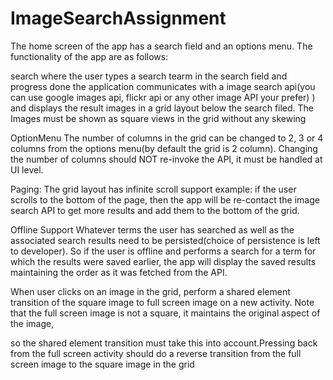 # ImageSearchAssignment

The home screen of the app has a search field and an options menu. The functionality of the app are as follows:

search
where the user types a search tearm in the search field and progress done the application communicates with a image search api(you can use google images api, flickr api or any other image API your prefer)
) and displays the result images in a grid layout below the search filed.
The Images must be shown as square views in the grid without any skewing

OptionMenu
The number of columns in the grid can be changed to 2, 3 or 4 columns from the options menu(by default the grid is 2 column). Changing the number of columns should NOT re-invoke the API, it must be handled at UI level.

Paging:
 The grid layout has infinite scroll support
example:
if the user scrolls to the bottom of the page, then the app will be re-contact the image search API to get more  results and add them to the bottom of the grid.

Offline Support
 Whatever terms the user has searched as well as the associated search results need to be persisted(choice of persistence is left to developer).
So if the user is offline and performs a search for a term for which the results were saved earlier, the app will display the saved results maintaining the order as it was fetched from the API.

 When user clicks on an image in the grid, perform a shared element transition of the square image to full screen image on a new activity. Note that the full screen image is  not a square, it maintains the original aspect of the image,
 
 so the shared element transition must take this into account.Pressing back  from  the full screen activity should do a reverse transition from the full screen image to the square image in the grid
